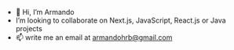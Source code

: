 - 👋 Hi, I’m Armando
-    I’m looking to collaborate on Next.js, JavaScript, React.js or Java projects
- 📫 write me an email at armandohrb@gmail.com

<!---
armandoH99/armandoH99 is a ✨ special ✨ repository because its `README.md` (this file) appears on your GitHub profile.
You can click the Preview link to take a look at your changes.
--->
